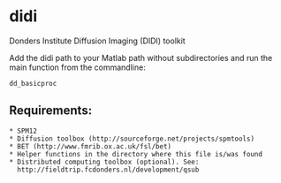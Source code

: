 # didi
Donders Institute Diffusion Imaging (DIDI) toolkit

Add the didi path to your Matlab path without subdirectories and run the main function from the commandline:
```
dd_basicproc
```

## Requirements:
~~~~~~~~~~~~~
* SPM12
* Diffusion toolbox (http://sourceforge.net/projects/spmtools)
* BET (http://www.fmrib.ox.ac.uk/fsl/bet)
* Helper functions in the directory where this file is/was found
* Distributed computing toolbox (optional). See:
  http://fieldtrip.fcdonders.nl/development/qsub
